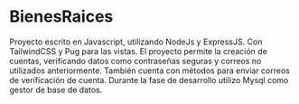 # BienesRaices

Proyecto escrito en Javascript, utilizando NodeJs y ExpressJS. Con TailwindCSS y Pug para las vistas.
El proyecto permite la creación de cuentas, verificando datos como contraseñas seguras y correos no utilizados anteriormente.
También cuenta con métodos para enviar correos de verificación de cuenta. Durante la fase de desarrollo utilizo Mysql como gestor de base de datos.

